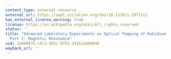 ```yaml
---
content_type: external-resource
external_url: https://aapt.scitation.org/doi/10.1119/1.1973111
has_external_license_warning: true
license: https://en.wikipedia.org/wiki/All_rights_reserved
status: ''
title: "Advanced Laboratory Experiments on Optical Pumping of Rubidium Atoms\u2014\
  Part I: Magnetic Resonance"
uid: 2a860975-c6c3-4b5c-bf63-241b1eb69640
wayback_url: ''
---
```

